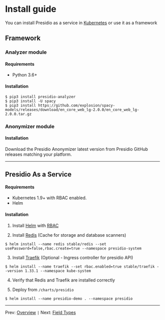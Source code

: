 # Install guide

You can install Presidio as a service in [Kubernetes](https://kubernetes.io/) or use it as a framework

## Framework

### Analyzer module
#### Requirements
- Python 3.6+

#### Installation

```
$ pip3 install presidio-analyzer
$ pip3 install -U spacy
$ pip3 install https://github.com/explosion/spacy-models/releases/download/en_core_web_lg-2.0.0/en_core_web_lg-2.0.0.tar.gz
```


### Anonymizer module

#### Installation

Download the Presidio Anonymizer latest version from Presidio GitHub releases matching your platform.

---

## Presidio As a Service

#### Requirements 
- Kubernetes 1.9+ with RBAC enabled.
- Helm

#### Installation

1. Install [Helm](https://github.com/kubernetes/helm) with [RBAC](https://github.com/kubernetes/helm/blob/master/docs/rbac.md#tiller-and-role-based-access-control)

2. Install [Redis](https://hub.kubeapps.com/charts/stable/redis) (Cache for storage and database scanners)
```
$ helm install --name redis stable/redis --set usePassword=false,rbac.create=true --namespace presidio-system
```

3. Install [Traefik](https://github.com/kubernetes/charts/tree/master/stable/traefik) (Optional - Ingress controller for presidio API)
```
$ helm install --name traefik --set rbac.enabled=true stable/traefik --version 1.33.1 --namespace kube-system
```

4. Verify that Redis and Traefik are installed correctly

5. Deploy from `/charts/presidio`
```
$ helm install --name presidio-demo . --namespace presidio
```

---

Prev: [Overview](overview.md) `|` Next: [Field Types](field_types.md)